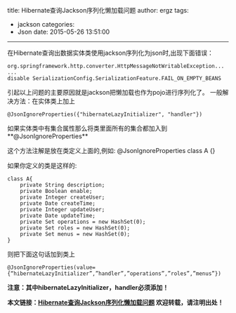 title: Hibernate查询Jackson序列化懒加载问题
author: ergz
tags:
  - jackson
categories:
  - Json
date: 2015-05-26 13:51:00
---
在Hibernate查询出数据实体类使用jackson序列化为json时,出现下面错误：

	org.springframework.http.converter.HttpMessageNotWritableException...
	...
	disable SerializationConfig.SerializationFeature.FAIL_ON_EMPTY_BEANS

引起以上问题的主要原因就是jackson把懒加载也作为pojo进行序列化了。
一般解决方法：在实体类上加上

	@JsonIgnoreProperties({"hibernateLazyInitializer", "handler"})

<!--more-->

如果实体类中有集合属性那么将类里面所有的集合都加入到**@JsonIgnoreProperties**

这个方法注解是放在类定义上面的,例如:
@JsonIgnoreProperties
class A
{}

如果你定义的类是这样的:

	class A{
		private String description;
		private Boolean enable;
		private Integer createUser;
		private Date createTime;
		private Integer updateUser;
		private Date updateTime;
		private Set operations = new HashSet(0);
		private Set roles = new HashSet(0);
		private Set menus = new HashSet(0);
	}

则把下面这句话加到类上

	@JsonIgnoreProperties(value={“hibernateLazyInitializer”,”handler”,”operations”,”roles”,”menus”})

**注意：其中hibernateLazyInitializer，handler必须添加！**

**本文链接：[Hibernate查询Jackson序列化懒加载问题]()
欢迎转载，请注明出处！**